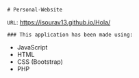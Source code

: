 `# Personal-Website
`


`URL`: https://isourav13.github.io/Hola/

`### This application has been made using:
`
- JavaScript
- HTML
- CSS (Bootstrap)
- PHP
